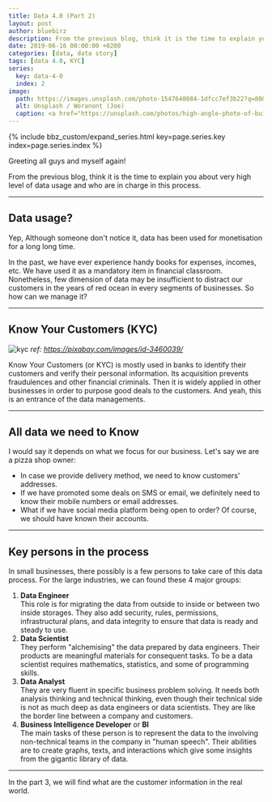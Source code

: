 ```yaml
---
title: Data 4.0 (Part 2)
layout: post
author: bluebirz
description: From the previous blog, think it is the time to explain you about very high level of data usage and who are in charge in this process.
date: 2019-06-16 00:00:00 +0200
categories: [data, data story]
tags: [data 4.0, KYC]
series:
  key: data-4-0
  index: 2
image: 
  path: https://images.unsplash.com/photo-1547640084-1dfcc7ef3b22?q=80&w=1118&auto=format&fit=crop&ixlib=rb-4.0.3&ixid=M3wxMjA3fDB8MHxwaG90by1wYWdlfHx8fGVufDB8fHx8fA%3D%3D
  alt: Unsplash / Woranont (Joe)
  caption: <a href="https://unsplash.com/photos/high-angle-photo-of-buildings-BvNNxnzds4U">Unsplash / Waranont (Joe)</a>
---
```


{% include bbz_custom/expand_series.html key=page.series.key index=page.series.index %}

Greeting all guys and myself again!

From the previous blog, think it is the time to explain you about very high level of data usage and who are in charge in this process.

---

## Data usage?

Yep, Although someone don't notice it, data has been used for monetisation for a long long time.

In the past, we have ever experience handy books for expenses, incomes, etc. We have used it as a mandatory item in financial classroom. Nonetheless, few dimension of data may be insufficient to distract our customers in the years of red ocean in every segments of businesses. So how can we manage it?

---

## Know Your Customers (KYC)

![kyc](https://bluebirzdotnet.s3.ap-southeast-1.amazonaws.com/data-4-0/target-group-3460039_1280.jpg)
*ref: <https://pixabay.com/images/id-3460039/>*

Know Your Customers (or KYC) is mostly used in banks to identify their customers and verify their personal information. Its acquisition prevents fraudulences and other financial criminals. Then it is widely applied in other businesses in order to purpose good deals to the customers. And yeah, this is an entrance of the data managements.

---

## All data we need to Know

I would say it depends on what we focus for our business. Let's say we are a pizza shop owner:

- In case we provide delivery method, we need to know customers' addresses.
- If we have promoted some deals on SMS or email, we definitely need to know their mobile numbers or email addresses.
- What if we have social media platform being open to order? Of course, we should have known their accounts.

---

## Key persons in the process

In small businesses, there possibly is a few persons to take care of this data process. For the large industries, we can found these 4 major groups:

1. **Data Engineer**  
  This role is for migrating the data from outside to inside or between two inside storages. They also add security, rules, permissions, infrastructural plans, and data integrity to ensure that data is ready and steady to use.
1. **Data Scientist**  
  They perform "alchemising" the data prepared by data engineers. Their products are meaningful materials for consequent tasks. To be a data scientist requires mathematics, statistics, and some of programming skills.
1. **Data Analyst**  
  They are very fluent in specific business problem solving. It needs both analysis thinking and technical thinking, even though their technical side is not as much deep as data engineers or data scientists. They are like the border line between a company and customers.
1. **Business Intelligence Developer** or **BI**  
  The main tasks of these person is to represent the data to the involving non-technical teams in the company in "human speech". Their abilities are to create graphs, texts, and interactions which give some insights from the gigantic library of data.

---

In the part 3, we will find what are the customer information in the real world.
